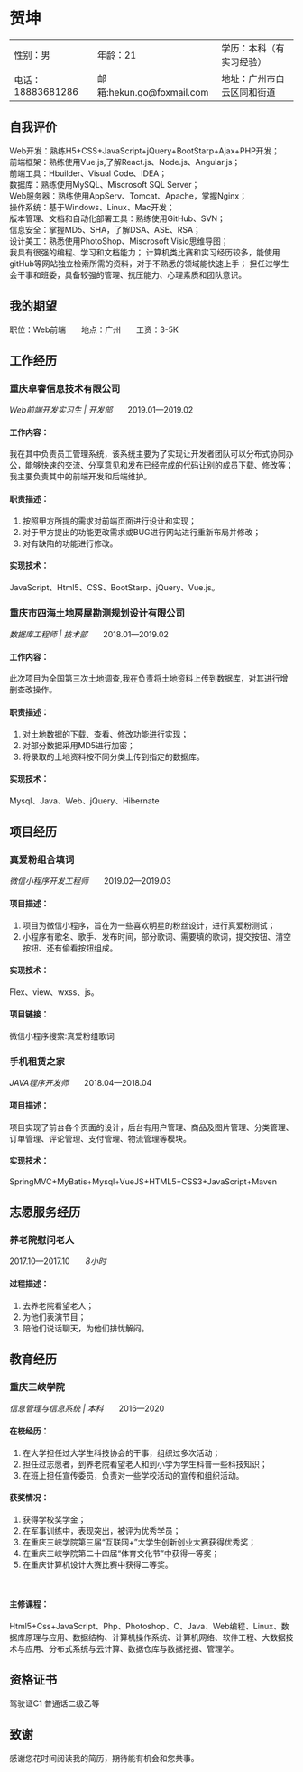 # 贺坤
<table width="100%" border="0" cellspacing="0" cellpadding="0">
<tr>
<td width="250" height="25" align="left">性别：男</td>
<td width="250" height="25" align="left">年龄：21</td>
<td width="700" height="25" align="left">学历：本科（有实习经验）</td>
</tr>
<tr>
<td width="250" height="25" align="left">电话：18883681286</td>
<td width="250" height="25" align="left">邮箱:hekun.go@foxmail.com</td>
<td width="700" height="25" align="left">地址：广州市白云区同和街道</td>
</tr>
</table>


##  自我评价
Web开发：熟练H5+CSS+JavaScript+jQuery+BootStarp+Ajax+PHP开发；<br/>
前端框架：熟练使用Vue.js,了解React.js、Node.js、Angular.js；<br/>
前端工具：Hbuilder、Visual Code、IDEA；<br/>
数据库：熟练使用MySQL、Miscrosoft SQL Server；<br/>
Web服务器：熟练使用AppServ、Tomcat、Apache，掌握Nginx；<br/>
操作系统：基于Windows、Linux、Mac开发；<br/>
版本管理、文档和自动化部署工具：熟练使用GitHub、SVN；<br/>
信息安全：掌握MD5、SHA，了解DSA、ASE、RSA；<br/>
设计美工：熟悉使用PhotoShop、Miscrosoft Visio思维导图；<br/>
我具有很强的编程、学习和文档能力； 计算机类比赛和实习经历较多，能使用gitHub等网站独立检索所需的资料，对于不熟悉的领域能快速上手； 担任过学生会干事和班委，具备较强的管理、抗压能力、心理素质和团队意识。


## 我的期望
职位：Web前端 &nbsp;&nbsp;&nbsp;&nbsp;&nbsp; 地点：广州 &nbsp;&nbsp;&nbsp;&nbsp;&nbsp; 工资：3-5K


## 工作经历
### 重庆卓睿信息技术有限公司
  _Web前端开发实习生 | 开发部_ &nbsp;&nbsp;&nbsp;&nbsp;&nbsp; 2019.01—2019.02
#### 工作内容：
我在其中负责员工管理系统，该系统主要为了实现让开发者团队可以分布式协同办公，能够快速的交流、分享意见和发布已经完成的代码让别的成员下载、修改等；我主要负责其中的前端开发和后端维护。
#### 职责描述：
1. 按照甲方所提的需求对前端页面进行设计和实现；
2. 对于甲方提出的功能更改需求或BUG进行网站进行重新布局并修改；
3. 对有缺陷的功能进行修改。<br/>

#### 实现技术： 
JavaScript、Html5、CSS、BootStarp、jQuery、Vue.js。

### 重庆市四海土地房屋勘测规划设计有限公司
  _数据库工程师 | 技术部_ &nbsp;&nbsp;&nbsp;&nbsp;&nbsp; 2018.01—2019.02
#### 工作内容：
 此次项目为全国第三次土地调查,我在负责将土地资料上传到数据库，对其进行增删查改操作。
#### 职责描述：
1. 对土地数据的下载、查看、修改功能进行实现；
2. 对部分数据采用MD5进行加密；
3. 将录取的土地资料按不同分类上传到指定的数据库。<br/>

#### 实现技术：
Mysql、Java、Web、jQuery、Hibernate

## 项目经历

### 真爱粉组合填词
  _微信小程序开发工程师_	&nbsp;&nbsp;&nbsp;&nbsp;&nbsp; 2019.02—2019.03
#### 项目描述：
1. 项目为微信小程序，旨在为一些喜欢明星的粉丝设计，进行真爱粉测试；
2. 小程序有歌名、歌手、发布时间，部分歌词、需要填的歌词，提交按钮、清空按钮、还有偷看按钮组成。<br/> 

#### 实现技术：
Flex、view、wxss、js。
#### 项目链接：
微信小程序搜索:真爱粉组歌词

### 手机租赁之家
  _JAVA程序开发师_	&nbsp;&nbsp;&nbsp;&nbsp;&nbsp; 2018.04—2018.04
#### 项目描述：
项目实现了前台各个页面的设计，后台有用户管理、商品及图片管理、分类管理、订单管理、评论管理、支付管理、物流管理等模块。
#### 实现技术：
SpringMVC+MyBatis+Mysql+VueJS+HTML5+CSS3+JavaScript+Maven


## 志愿服务经历

### 养老院慰问老人
  2017.10—2017.10	&nbsp;&nbsp;&nbsp;&nbsp;&nbsp; _8小时_
#### 过程描述：
1. 去养老院看望老人；
2. 为他们表演节目；
3. 陪他们说话聊天，为他们排忧解闷。<br/>


## 教育经历

### 重庆三峡学院
  _信息管理与信息系统 | 本科_ &nbsp;&nbsp;&nbsp;&nbsp;&nbsp; 2016—2020
#### 在校经历：
1. 在大学担任过大学生科技协会的干事，组织过多次活动；
2. 担任过志愿者，到养老院看望老人和到小学为学生科普一些科技知识；
3. 在班上担任宣传委员，负责对一些学校活动的宣传和组织活动。<br/> 

#### 获奖情况： 
1. 获得学校奖学金；
2. 在军事训练中，表现突出，被评为优秀学员； 
3. 在重庆三峡学院第三届“互联网+”大学生创新创业大赛获得优秀奖；
4. 在重庆三峡学院第二十四届“体育文化节”中获得一等奖；
5. 在重庆计算机设计大赛比赛中获得二等奖。
<br/> 

#### 主修课程： 
Html5+Css+JavaScript、Php、Photoshop、C、Java、Web编程、Linux、数据库原理与应用、数据结构、计算机操作系统、计算机网络、软件工程、大数据技术与应用、分布式系统与云计算、数据仓库与数据挖掘、管理学。


## 资格证书

驾驶证C1 普通话二级乙等


## 致谢

感谢您花时间阅读我的简历，期待能有机会和您共事。


